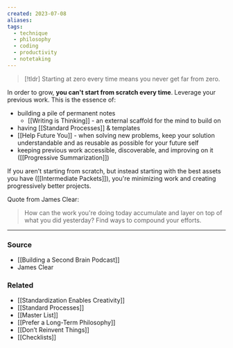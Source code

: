 ```yaml
---
created: 2023-07-08
aliases: 
tags:
  - technique
  - philosophy
  - coding
  - productivity
  - notetaking
---
```

> [!tldr] Starting at zero every time means you never get far from zero.

In order to grow, **you can't start from scratch every time**. Leverage your previous work. This is the essence of:

- building a pile of permanent notes
    - [[Writing is Thinking]] - an external scaffold for the mind to build on
- having [[Standard Processes]] & templates
- [[Help Future You]] - when solving new problems, keep your solution understandable and as reusable as possible for your future self
- keeping previous work accessible, discoverable, and improving on it ([[Progressive Summarization]])

If you aren't starting from scratch, but instead starting with the best assets you have ([[Intermediate Packets]]), you're minimizing work and creating progressively better projects. 

Quote from James Clear:
> How can the work you're doing today accumulate and layer on top of what you did yesterday? Find ways to compound your efforts.

****
### Source
- [[Building a Second Brain Podcast]]
- James Clear

### Related
- [[Standardization Enables Creativity]]
- [[Standard Processes]]
- [[Master List]]
- [[Prefer a Long-Term Philosophy]]
- [[Don’t Reinvent Things]] 
- [[Checklists]]